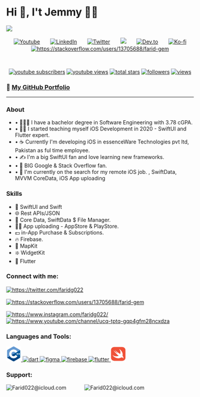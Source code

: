 # Hi 👋, I't Jemmy 👨‍💻

<p align="centre">
  <!-- Typing SVG by DenverCoder1 - https://github.com/DenverCoder1/readme-typing-svg -->
  <a href="https://github.com/DenverCoder1/readme-typing-svg">
    <img src="https://readme-typing-svg.demolab.com/?lines=iOS Developer%20fueled%20with%20protein 🥤%20and%20tea ☕️;4%2B%20years%20of%20coding%20experience;Always%20learning%20and%20sharing%20new%20things&font=Fira%20Code&left=true&width=520&height=45&color=00ff00&vCenter=true&pause=1000&size=17" /></a>
</p>

<!-- Social icons section -->
<p align="center">
  <a href="https://www.youtube.com/channel/UCq-TPtQ-gQP4GFM28ncXdZA"><img width="32px" alt="Youtube" title="Youtube" src="https://i.imgur.com/qiXu7b2.png"/></a>
  &#8287;&#8287;&#8287;&#8287;&#8287;
  <a href="https://www.linkedin.com/in/jemmy--690b95227/"><img width="32px" alt="LinkedIn" title="LinkedIn" src="https://i.imgur.com/yRpa1dQ.png"/></a>
  &#8287;&#8287;&#8287;&#8287;&#8287;
  <a href="https://twitter.com/FaridG022"><img width="32px" alt="Twitter" title="Twitter" src="https://i.imgur.com/AixJgnm.png"/></a>
  &#8287;&#8287;&#8287;&#8287;&#8287;
  <a href="https://github.com/Farid022/Portfolio" alt="GitHub" title="Dev Pro Tips Discord Server"><img width="32px" src="https://i.imgur.com/OViZO8J.png"/></a>
  &#8287;&#8287;&#8287;&#8287;&#8287;
  <a href="[https://dev.to/denvercoder1](https://stackoverflow.com/users/13705688/farid-gem)"><img width="32px" alt="Dev.to" title="StackOverFlow" src="[hhhhhhhh](https://raw.githubusercontent.com/rahuldkjain/github-profile-readme-generator/master/src/images/icons/Social/stack-overflow.svg)"></a>
  &#8287;&#8287;&#8287;&#8287;&#8287;
  <a href="https://ko-fi.com/jlawrence"><img width="32px" alt="Ko-fi" title="Buy me a coffee" src="https://i.imgur.com/PpLeD3K.png"/></a>
  <a href="https://stackoverflow.com/users/https://stackoverflow.com/users/13705688/farid-gem" target="blank"><img align="center" src="https://raw.githubusercontent.com/rahuldkjain/github-profile-readme-generator/master/src/images/icons/Social/stack-overflow.svg" alt="https://stackoverflow.com/users/13705688/farid-gem" height="30" width="40" /></a>
<!--   &#8287;&#8287;&#8287;&#8287;&#8287;
  <a href="http://eyl327.mywebcommunity.org/promos/"><img width="32px" alt="Free Stuff" title="Free gifts for you" src="https://i.imgur.com/0uVwkoZ.png"/></a> -->
</p>

<br/>

<!-- Social badges section -->
<!-- Badges with custom icons - https://github.com/DenverCoder1/custom-icon-badges -->
<!-- View counter - https://github.com/DenverCoder1/Simple-View-Counter -->
<p align="center">
  <a href="https://www.youtube.com/c/DevProTips?sub_confirmation=1">
    <img alt="youtube subscribers" title="Subscribe to my YouTube channel" src="https://freshidea.com/jonah/app/youtube-stats-badges/subscribers-badge.php"/></a>
  <a href="https://www.youtube.com/c/DevProTips">
    <img alt="youtube views" title="YouTube views" src="https://freshidea.com/jonah/app/youtube-stats-badges/view-count-badge.php"/></a> 
  <a href="https://github.com/DenverCoder1?tab=repositories&sort=stargazers">
    <img alt="total stars" title="Total stars on GitHub" src="https://custom-icon-badges.demolab.com/github/stars/DenverCoder1?color=55960c&style=for-the-badge&labelColor=488207&logo=star"/></a>
  <a href="https://github.com/DenverCoder1?tab=followers">
    <img alt="followers" title="Follow me on Github" src="https://custom-icon-badges.demolab.com/github/followers/DenverCoder1?color=236ad3&labelColor=1155ba&style=for-the-badge&logo=person-add&label=Follow&logoColor=white"/></a>
  <a href="https://github.com/DenverCoder1/Simple-View-Counter">
    <img alt="views" title="GitHub profile views" src="https://freshidea.com/jonah/app/DenverCoder1-profile-views"/></a>
</p>

### 💼 **[My GitHub Portfolio](https://github.com/Farid022/Portfolio)**

---

### About
- • 🧑🏼‍🎓 I have a bachelor degree in Software Engineering with 3.78 cGPA.<br>
- • 👨‍💻 I started teaching myself iOS Development in 2020 - SwiftUI and Flutter expert.<br>
- • ☕️ Currently I'm developing iOS in essenceWare Technologies pvt ltd, Pakistan as ful time employee.<br>
- • ✍️ I'm a big SwiftUI fan and love learning new frameworks.<br>
- • 🫶 BIG Google & Stack Overflow fan.<br>
- • 👀 I'm currently on the search for my remote iOS job.
, SwiftData, MVVM
CoreData,  iOS App uploading


 ### Skills
- 🎨 SwiftUI and Swift
- 🌐 Rest APIs/JSON<br>
- 💽 Core Data, SwiftData $ File Manager.<br>
- 👨‍💻 App uploading - AppStore & PlayStore.<br>
- 💵 in-App Purchase & Subscriptions.<br>
- 🔥 Firebase.<br>
- 📍 MapKit<br>
- ❇️ WidgetKit<br>
- 📲 Flutter

<h3 align="left">Connect with me:</h3>
<p align="left">
<a href="https://twitter.com/https://twitter.com/faridg022" target="blank"><img align="center" src="https://raw.githubusercontent.com/rahuldkjain/github-profile-readme-generator/master/src/images/icons/Social/twitter.svg" alt="https://twitter.com/faridg022" height="30" width="40" /></a>
  
<a href="https://stackoverflow.com/users/https://stackoverflow.com/users/13705688/farid-gem" target="blank"><img align="center" src="https://raw.githubusercontent.com/rahuldkjain/github-profile-readme-generator/master/src/images/icons/Social/stack-overflow.svg" alt="https://stackoverflow.com/users/13705688/farid-gem" height="30" width="40" /></a>

<a href="https://instagram.com/https://www.instagram.com/faridg022/" target="blank"><img align="center" src="https://raw.githubusercontent.com/rahuldkjain/github-profile-readme-generator/master/src/images/icons/Social/instagram.svg" alt="https://www.instagram.com/faridg022/" height="30" width="40" /></a>
<a href="https://www.youtube.com/c/https://www.youtube.com/channel/ucq-tptq-gqp4gfm28ncxdza" target="blank"><img align="center" src="https://raw.githubusercontent.com/rahuldkjain/github-profile-readme-generator/master/src/images/icons/Social/youtube.svg" alt="https://www.youtube.com/channel/ucq-tptq-gqp4gfm28ncxdza" height="30" width="40" /></a>
</p>

<h3 align="left">Languages and Tools:</h3>
<p align="left"> <a href="https://www.w3schools.com/cpp/" target="_blank" rel="noreferrer"> <img src="https://raw.githubusercontent.com/devicons/devicon/master/icons/cplusplus/cplusplus-original.svg" alt="cplusplus" width="40" height="40"/> </a> <a href="https://dart.dev" target="_blank" rel="noreferrer"> <img src="https://www.vectorlogo.zone/logos/dartlang/dartlang-icon.svg" alt="dart" width="40" height="40"/> </a> <a href="https://www.figma.com/" target="_blank" rel="noreferrer"> <img src="https://www.vectorlogo.zone/logos/figma/figma-icon.svg" alt="figma" width="40" height="40"/> </a> <a href="https://firebase.google.com/" target="_blank" rel="noreferrer"> <img src="https://www.vectorlogo.zone/logos/firebase/firebase-icon.svg" alt="firebase" width="40" height="40"/> </a> <a href="https://flutter.dev" target="_blank" rel="noreferrer"> <img src="https://www.vectorlogo.zone/logos/flutterio/flutterio-icon.svg" alt="flutter" width="40" height="40"/> </a> <a href="https://developer.apple.com/swift/" target="_blank" rel="noreferrer"> <img src="https://raw.githubusercontent.com/devicons/devicon/master/icons/swift/swift-original.svg" alt="swift" width="40" height="40"/> </a> </p>

<h3 align="left">Support:</h3>
<p><a href="https://www.buymeacoffee.com/Farid022@icloud.com"> <img align="left" src="https://cdn.buymeacoffee.com/buttons/v2/default-yellow.png" height="50" width="210" alt="Farid022@icloud.com" /></a><a href="https://ko-fi.com/Farid022@icloud.com"> <img align="left" src="https://cdn.ko-fi.com/cdn/kofi3.png?v=3" height="50" width="210" alt="Farid022@icloud.com" /></a></p><br><br>

